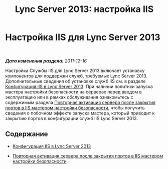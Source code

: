 ﻿---
title: 'Lync Server 2013: настройка IIS'
TOCTitle: Настройка IIS
ms:assetid: bc4ae8cc-ec0c-42f1-9034-058930e530d6
ms:mtpsurl: https://technet.microsoft.com/ru-ru/library/Gg412918(v=OCS.15)
ms:contentKeyID: 49310977
ms.date: 05/19/2016
mtps_version: v=OCS.15
ms.translationtype: HT
---

# Настройка IIS для Lync Server 2013

 

_**Дата изменения раздела:** 2011-12-16_

Настройка Службы IIS для Lync Server 2013 включает установку компонентов для поддержки служб, требуемых Lync Server 2013. Дополнительные сведения об установке служб IIS см. в разделе [Конфигурация IIS в Lync Server 2013](lync-server-2013-iis-configuration.md). При наличии политики запуска мастера настройки безопасности на серверах перед вводом в эксплуатацию или в рамках обслуживания ознакомьтесь с содержимым раздела [Повторная активация сервера после закрытия портов в IIS мастером настройки безопасности](lync-server-2013-re-activate-server-after-security-configuration-wizard-closes-ports-in-iis.md), чтобы получить сведения о побочном эффекте запуска мастера, который приводит к закрытию портов в конфигурации служб IIS Lync Server 2013.

## Содержание

  - [Конфигурация IIS в Lync Server 2013](lync-server-2013-iis-configuration.md)

  - [Повторная активация сервера после закрытия портов в IIS мастером настройки безопасности](lync-server-2013-re-activate-server-after-security-configuration-wizard-closes-ports-in-iis.md)


